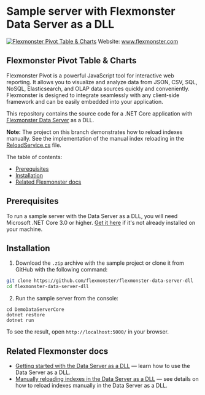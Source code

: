 # Sample server with Flexmonster Data Server as a DLL
[![Flexmonster Pivot Table & Charts](https://cdn.flexmonster.com/landing.png)](http://flexmonster.com)
Website: www.flexmonster.com

## Flexmonster Pivot Table & Charts

Flexmonster Pivot is a powerful JavaScript tool for interactive web reporting. It allows you to visualize and analyze data from JSON, CSV, SQL, NoSQL, Elasticsearch, and OLAP data sources quickly and conveniently. Flexmonster is designed to integrate seamlessly with any client-side framework and can be easily embedded into your application.

This repository contains the source code for a .NET Core application with [Flexmonster Data Server](https://www.flexmonster.com/doc/getting-started-with-flexmonster-data-server/) as a DLL.

**Note:** The project on this branch demonstrates how to reload indexes manually. See the implementation of the manual index reloading in the [ReloadService.cs](https://github.com/flexmonster/flexmonster-data-server-dll/blob/feature-manual-index-refresh/DemoDataServerCore/Controllers/ReloadService.cs) file.

The table of contents:

- [Prerequisites](#prerequisites)
- [Installation](#installation)
- [Related Flexmonster docs](#related-flexmonster-docs)

## Prerequisites

To run a sample server with the Data Server as a DLL, you will need Microsoft .NET Core 3.0 or higher. [Get it here](https://dotnet.microsoft.com/download) if it's not already installed on your machine.

## Installation

1. Download the `.zip` archive with the sample project or clone it from GitHub with the following command:

```bash
git clone https://github.com/flexmonster/flexmonster-data-server-dll
cd flexmonster-data-server-dll
```
  
2. Run the sample server from the console:

```
cd DemoDataServerCore
dotnet restore
dotnet run
``` 

To see the result, open `http://localhost:5000/` in your browser.

## Related Flexmonster docs

- [Getting started with the Data Server as a DLL](https://www.flexmonster.com/doc/getting-started-with-data-server-dll/) — learn how to use the Data Server as a DLL.
- [Manually reloading indexes in the Data Server as a DLL](https://www.flexmonster.com/doc/manually-reloading-indexes/) — see details on how to reload indexes manually in the Data Server as a DLL.
